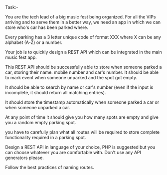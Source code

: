 Task:-


You are the tech lead of a big music fest being organized.
For all the VIPs arriving and to serve them in a better way,
we need an app in which we can store who's car has been parked where.

Every parking has a 3 letter unique code of format XXX where X can be any alphabet (A-Z) or a number.

Your job is to quickly design a REST API which can be integrated in the main music fest app.

This REST API should be successfully able to store when someone parked a car, storing their name. mobile number and car's number. It should be able to mark event when someone unparked and the spot got empty.

It should be able to search by name or car's number (even if the input is incomplete, it should return all matching entries).

It should store the timestamp automatically when someone parked a car or when someone unparked a car.

At any point of time it should give you how many spots are empty and give you a random empty parking spot.

you have to carefully plan what all routes will be required to store complete functionality required in a parking spot.

Design a REST API in language of your choice, PHP is suggested but you can choose whatever you are comfortable with. Don't use any API generators please. 

Follow the best practices of naming routes.



